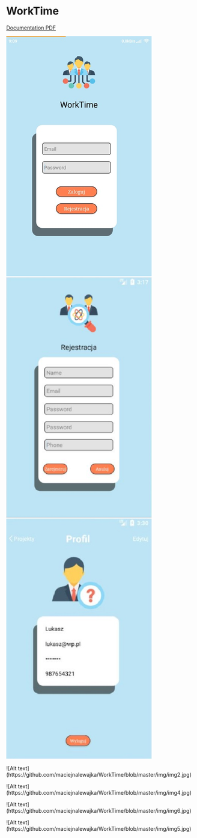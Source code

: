# WorkTime


<p><a href="https://github.com/maciejnalewajka/WorkTime/blob/master/Dokumentacja%20WorkTime.pdf">Documentation PDF</a></p>


![Alt text](https://github.com/maciejnalewajka/WorkTime/blob/master/img/img7.jpg)
</br>
![Alt text](https://github.com/maciejnalewajka/WorkTime/blob/master/img/img1.jpg)
</br>
![Alt text](https://github.com/maciejnalewajka/WorkTime/blob/master/img/img3.jpg)
<p></p>
![Alt text](https://github.com/maciejnalewajka/WorkTime/blob/master/img/img2.jpg)
<p></p>
![Alt text](https://github.com/maciejnalewajka/WorkTime/blob/master/img/img4.jpg)
<p></p>
![Alt text](https://github.com/maciejnalewajka/WorkTime/blob/master/img/img6.jpg)
<p></p>
![Alt text](https://github.com/maciejnalewajka/WorkTime/blob/master/img/img5.jpg)
